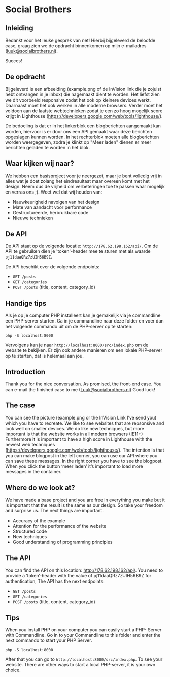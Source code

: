 # Social Brothers
## Inleiding
Bedankt voor het leuke gesprek van net! 
Hierbij bijgeleverd de beloofde case, graag zien we de opdracht binnenkomen op mijn e-mailadres (luuk@socialbrothers.nl).

Succes!

## De opdracht
Bijgeleverd is een afbeelding (example.png of de InVision link die je zojuist hebt ontvangen in je inbox) die nagemaakt dient te worden. Het liefst zien we dit voorbeeld responsive zodat het ook op kleinere devices werkt. Daarnaast moet het ook werken in alle moderne browsers. Verder moet het voldoen aan de laatste webtechnieken zodat je een zo hoog mogelijk score krijgt in Lighthouse (https://developers.google.com/web/tools/lighthouse/).

De bedoeling is dat er in het linkerblok een blogberichten aangemaakt kan worden, hiervoor is er door ons een API gemaakt waar deze berichten opgeslagen kunnen worden. In het rechterblok moeten alle blogberichten worden weergegeven, zodra je klinkt op "Meer laden" dienen er meer berichten geladen te worden in het blok.

## Waar kijken wij naar?
We hebben een basisproject voor je neergezet, maar je bent volledig vrij in alles wat je doet zolang het eindresultaat maar overeen komt met het design. Neem dus de vrijheid om verbeteringen toe te passen waar mogelijk en verras ons ;). Weet wel dat wij houden van:

* Nauwkeurigheid navolgen van het design
* Mate van aandacht voor performance
* Gestructureerde, herbruikbare code
* Nieuwe technieken

## De API
De API staat op de volgende locatie: `http://178.62.198.162/api/`.
Om de API te gebruiken dien je 'token'-header mee te sturen met als waarde `pj11daaQRz7zUIH56B9Z`.

De API beschikt over de volgende endpoints:

* `GET /posts`
* `GET /categories` 
* `POST /posts` (title, content, category_id)

## Handige tips
Als je op je computer PHP installeert kan je gemakelijk via je commandline een PHP-server starten. Ga in je commandline naar deze folder en voer dan het volgende commando uit om de PHP-server op te starten:
```
php -S localhost:8000
```
Vervolgens kan je naar `http://localhost:8000/src/index.php` om de website te bekijken. Er zijn ook andere manieren om een lokale PHP-server op te starten, dat is helemaal aan jou.




## Introduction
Thank you for the nice conversation. As promised, the front-end case. You can e-mail the finished case to me (Luuk@socialbrothers.nl)
Good luck!

## The case
You can see the picture (example.png or the InVision Link I’ve send you) which you have to recreate. We like to see websites that are repsonsive and look well on smaller devices.
We do like new techniques, but more important is that the website works in all modern browsers (IE11+)  Furthermore it is important to have a high
score in Lighthouse with the newest web techniques
(https://developers.google.com/web/tools/lighthouse/).
The intention is that you can make blogpost in the left corner, you can use our API where you can
save these messages. In the right corner you have to see the blogpost. When you click the button
‘meer laden’ it’s important to load more messages in the container.

## Where do we look at?
We have made a base project and you are free in everything you make but it is important that the
result is the same as our design. So take your freedom and surprise us. The next things are important.
- Accuracy of the example
- Attention for the performance of the website
- Structured code
- New techniques
- Good understanding of programming principles

## The API
You can find the API on this location: http://178.62.198.162/api/. You need to provide a ‘token’-header with the value of pj11daaQRz7zUIH56B9Z for authentication,
The API has the next endpoints:
* `GET /posts`
* `GET /categories` 
* `POST /posts` (title, content, category_id)

## Tips
When you install PHP on your computer you can easily start a PHP- Server with Commandline.
Go in to your Commandline to this folder and enter the next commando to start your PHP Server.
```
php -S localhost:8000
```
After that you can go to `http://localhost:8000/src/index.php`. To see your website. There are
other ways to start a local PHP-server, it is your own choice.